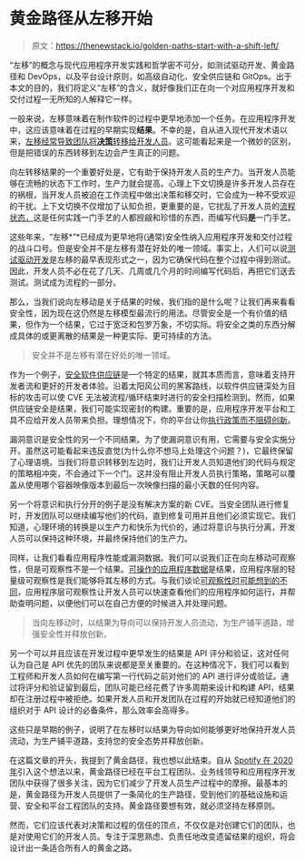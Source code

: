 # 黄金路径从左移开始

> 原文：<https://thenewstack.io/golden-paths-start-with-a-shift-left/>

“左移”的概念与现代应用程序开发实践和哲学密不可分，如测试驱动开发、黄金路径和 DevOps，以及平台设计原则，如高级自动化、安全供应链和 GitOps。出于本文的目的，我们将定义“左移”的含义，就好像我们正在向一个对应用程序开发和交付过程一无所知的人解释它一样。

一般来说，左移意味着在制作软件的过程中更早地添加一个任务。在应用程序开发中，这应该意味着在过程的早期实现**结果**。不幸的是，自从进入现代开发术语以来，[左移经常导致团队将**决策**转移给开发人员](https://www.youtube.com/watch?v=91rtD9Os9Aw?utm_source=thenewstack.io&utm_medium=referral&utm_content=TNS3)。这可能看起来是一个微妙的区别，但是把错误的东西转移到左边会产生真正的问题。

向左转移结果的一个重要好处是，它有助于保持开发人员的生产力。当开发人员能够在流畅的状态下工作时，生产力就会提高。心理上下文切换是许多开发人员存在的祸根，当开发人员被迫在工作流程中做出决策和移交时，它会成为一种不受欢迎的干扰。上下文切换不仅增加了认知负担，更重要的是，它扰乱了开发人员的[流程状态，](https://www.youtube.com/watch?v=4NPArs4eR3c?utm_source=thenewstack.io&utm_medium=referral&utm_content=TNS3)这是任何实践一门手艺的人都觊觎和珍惜的东西，而编写代码**是**一门手艺。

这些年来，“左移*”*已经成为更早地将(通常)安全性纳入应用程序开发和交付过程的战斗口号。但是安全并不是左移有潜在好处的唯一领域。事实上，人们可以说[测试驱动开发](https://tanzu.vmware.com/content/blog/tanzu-application-platform-supports-developers-shift-left-testing?utm_source=thenewstack.io&utm_medium=referral&utm_content=TNS3)是左移的最早表现形式之一，因为它确保代码在整个过程中得到测试。因此，开发人员不必在花了几天、几周或几个月的时间编写代码后，再把它们送去测试。测试成为流程的一部分。

那么，当我们说向左移动是关于结果的时候，我们指的是什么呢？让我们再来看看安全性，因为现在这仍然是左移模型最流行的用法。尽管安全是一个有价值的结果，但作为一个结果，它过于宽泛和包罗万象，不切实际。将安全之类的东西分解成具体的或更离散的结果是一种更实际、更可持续的方法。

> 安全并不是左移有潜在好处的唯一领域。

作为一个例子，[安全软件供应链](https://tanzu.vmware.com/content/blog/ci-cd-software-supply-chain-enterprise-path-to-production?utm_source=thenewstack.io&utm_medium=referral&utm_content=TNS3)是一个特定的结果，就其本质而言，意味着支持开发者流和更好的开发者体验。沿着太阳风公司的黑客路线，以软件供应链深处为目标的攻击可以使 CVE 无法被流程/循环结束时进行的安全扫描检测到。然而，如果供应链安全是结果，我们可能实现密封的构建。重要的是，应用程序开发平台和工具不应给开发人员带来负担。理想情况下，你的平台让你[执行政策而不阻碍创新](https://tanzu.vmware.com/content/analyst-reports/innovation-insight-for-internal-developer-portals?utm_source=thenewstack.io&utm_medium=referral&utm_content=TNS3)。

漏洞意识是安全性的另一个不同结果。为了使漏洞意识有用，它需要与安全实施分开。虽然这可能看起来违反直觉(为什么你不想马上处理这个问题？)，它最终保留了心理语境。当我们将意识转移到左边时，我们让开发人员知道他们的代码与规定的策略相冲突，不会通过下一个门。这并没有阻止开发人员执行策略，策略可以覆盖从使用哪个容器映像版本到最后一次映像扫描的最小天数的任何内容。

另一个将意识和执行分开的例子是没有解决方案的新 CVE。当安全团队进行修复时，开发团队可以继续编写他们的代码，直到修复可用并且他们必须实现它。我们知道，心理环境的转换是以生产力和快乐为代价的，通过将意识与执行分离，开发人员可以保持这种环境，并最终保持他们的生产力。

同样，让我们看看应用程序性能或漏洞数据。我们可以说我们正在向左移动可观察性，但是可观察性不是一个结果。[可操作的应用程序数据](https://www.youtube.com/watch?v=4dg7jJDo9tU?utm_source=thenewstack.io&utm_medium=referral&utm_content=TNS3)是结果，应用程序层的轻量级可观察性是我们能够将其左移的方式。与我们谈论[可观察性时可能想到的不同](https://tanzu.vmware.com/content/analyst-reports/magic-quadrant-for-application-performance-monitoring-and-observability?utm_source=thenewstack.io&utm_medium=referral&utm_content=TNS3)，应用程序层可观察性让开发人员可以快速查看他们的应用程序如何运行，并帮助查明问题，以便他们可以在自己方便的时候进入并处理问题。

> 当向左移动时，以结果为导向可以保持开发人员流动，为生产铺平道路，增强安全性并释放创新。

另一个可以并且应该在开发过程中更早发生的结果是 API 评分和验证，这对任何认为自己是 API 优先的团队来说都是至关重要的。在这种情况下，我们可以看到工程师和开发人员如何在编写第一行代码之前对他们的 API 进行评分或验证。通过将评分和验证留到最后，团队可能已经花费了许多周期来设计和构建 API，结果却在注册过程中被拒绝。如果开发人员和开发团队在过程的开始就已经知道他们的组织对于 API 设计的必备条件，那么效率会高得多。

这些只是早期的例子，说明了在左移时以结果为导向如何能够更好地保持开发人员流动，为生产铺平道路，支持您的安全态势并释放创新。

在这篇文章的开头，我提到了黄金路径，我也想以此结束。自从 [Spotify 在 2020 年](https://engineering.atspotify.com/2020/08/how-we-use-golden-paths-to-solve-fragmentation-in-our-software-ecosystem/)引入这个想法以来，黄金路径已经在平台工程团队、业务线领导和应用程序开发团队中获得了很多关注，因为它们减少了开发人员生产过程中的摩擦。最基本的是，黄金路径为开发人员提供了一条简化的生产路径，受到他们的基础设施和运营、安全和平台工程团队的支持。黄金路径要想有效，就必须坚持左移原则。

然而，它们应该代表对决策和过程的信任的顶点，不仅仅是对创建它们的团队，也是对使用它们的开发人员。专注于深思熟虑、负责任地改变遗留结果的组织，将会设计出一条适合所有人的黄金之路。

<svg xmlns:xlink="http://www.w3.org/1999/xlink" viewBox="0 0 68 31" version="1.1"><title>Group</title> <desc>Created with Sketch.</desc></svg>